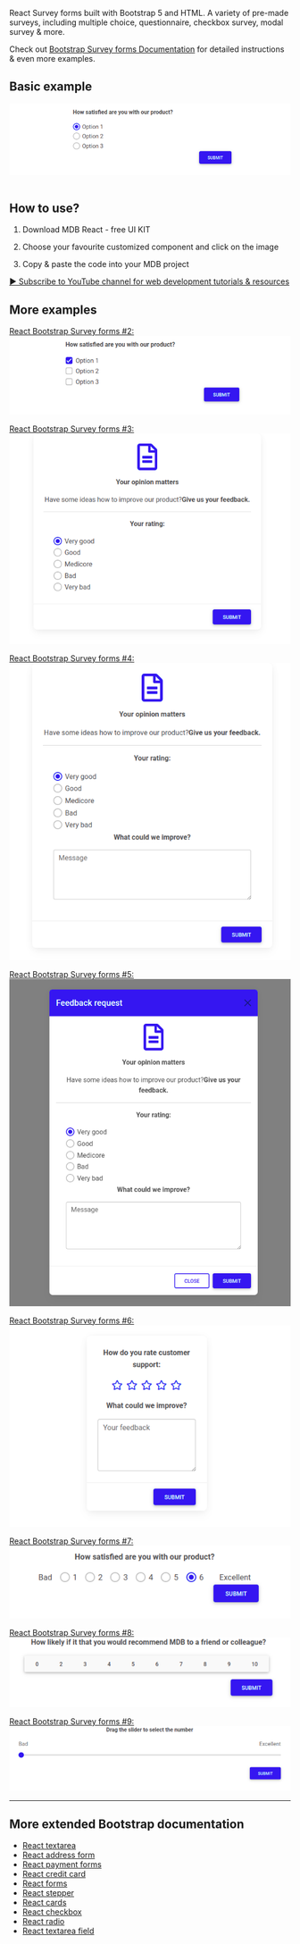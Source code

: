React Survey forms built with Bootstrap 5 and HTML. A variety of pre-made surveys, including multiple choice, questionnaire, checkbox survey, modal survey & more.
          

Check out [Bootstrap Survey forms Documentation](https://mdbootstrap.com/docs/react/extended/bootstrap-survey-form/) for detailed instructions & even more examples.

## Basic example

![Bootstrap 5 Survey forms](/assets/basic.png)

```js


```

## How to use?

1. Download MDB React - free UI KIT

2. Choose your favourite customized component and click on the image

3. Copy & paste the code into your MDB project

[▶️ Subscribe to YouTube channel for web development tutorials & resources](https://www.youtube.com/MDBootstrap?sub_confirmation=1)

## More examples

[React Bootstrap Survey forms #2:
![React Bootstrap 5 Survey forms](/assets/multiple.png)](https://mdbootstrap.com/docs/react/extended/bootstrap-survey-form/#checkbox)

[React Bootstrap Survey forms #3:
![React Bootstrap 5 Survey forms](/assets/card.png)](https://mdbootstrap.com/docs/react/extended/bootstrap-survey-form/#within-a-card)

[React Bootstrap Survey forms #4:
![React Bootstrap 5 Survey forms](/assets/feedback.png)](https://mdbootstrap.com/docs/react/extended/bootstrap-survey-form/#customer-satisfaction)

[React Bootstrap Survey forms #5:
![React Bootstrap 5 Survey forms](/assets/modal.png)](https://mdbootstrap.com/docs/react/extended/bootstrap-survey-form/#modal)

[React Bootstrap Survey forms #6:
![React Bootstrap 5 Survey forms](/assets/rating.png)](https://mdbootstrap.com/docs/react/extended/bootstrap-survey-form/#rating)

[React Bootstrap Survey forms #7:
![React Bootstrap 5 Survey forms](/assets/linear.png)](https://mdbootstrap.com/docs/react/extended/bootstrap-survey-form/#linear)

[React Bootstrap Survey forms #8:
![React Bootstrap 5 Survey forms](/assets/ranking.png)](https://mdbootstrap.com/docs/react/extended/bootstrap-survey-form/#ranking)

[React Bootstrap Survey forms #9:
![React Bootstrap 5 Survey forms](/assets/range.png)](https://mdbootstrap.com/docs/react/extended/bootstrap-survey-form/#steps)

___

## More extended Bootstrap documentation

<ul>
<li><a href="https://mdbootstrap.com/docs/react/extended/textarea/">React textarea</a></li>
<li><a href="https://mdbootstrap.com/docs/react/extended/bootstrap-address-form/">React address form</a></li>
<li><a href="https://mdbootstrap.com/docs/react/extended/payment-forms/">React payment forms</a></li>
<li><a href="https://mdbootstrap.com/docs/react/extended/credit-card/">React credit card</a></li>
<li><a href="https://mdbootstrap.com/docs/react/forms/overview/">React forms</a></li>
<li><a href="https://mdbootstrap.com/docs/react/components/stepper/">React stepper</a></li>
<li><a href="https://mdbootstrap.com/docs/react/components/cards/">React cards</a></li>
<li><a href="https://mdbootstrap.com/docs/react/forms/checkbox/">React checkbox</a></li>
<li><a href="https://mdbootstrap.com/docs/react/forms/radio/">React radio</a></li>
<li><a href="https://mdbootstrap.com/docs/react/forms/input-fields/#subsection-textarea">React textarea field</a></li>
</ul>
